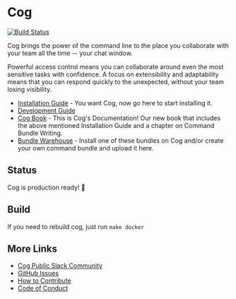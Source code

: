 # Cog

[![Build Status](https://travis-ci.org/operable/cog.svg?branch=master)](https://travis-ci.org/operable/cog)

Cog brings the power of the command line to the place you collaborate with your team all the time -- your chat window.

Powerful access control means you can collaborate around even the most sensitive tasks with confidence. A focus on extensibility and adaptability means that you can respond quickly to the unexpected, without your team losing visibility.

* [Installation Guide](http://book.cog.bot/sections/installation_guide.html) - You want Cog, now go here to start installing it.
* [Development Guide](https://github.com/operable/cog/blob/master/DEVELOP.md)
* [Cog Book](http://book.cog.bot) - This is Cog's Documentation! Our new book that includes the above mentioned Installation Guide and a chapter on Command Bundle Writing.
* [Bundle Warehouse](https://bundles.operable.io/) - Install one of these bundles on Cog and/or create your own command bundle and upload it here.

## Status

Cog is production ready! :tada:

## Build

If you need to rebuild cog, just run `make docker`

## More Links

* [Cog Public Slack Community](http://slack.operable.io/)
* [GitHub Issues](https://github.com/operable/cog/issues)
* [How to Contribute](https://github.com/operable/cog/blob/master/CONTRIBUTING.md)
* [Code of Conduct](https://github.com/operable/cog/blob/master/CODE_OF_CONDUCT.md)
